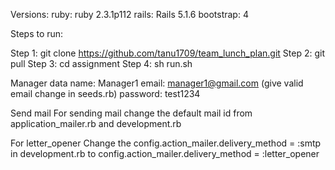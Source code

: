 Versions:
    ruby: ruby 2.3.1p112
    rails: Rails 5.1.6
    bootstrap: 4
    
Steps to run:

Step 1: git clone https://github.com/tanu1709/team_lunch_plan.git
Step 2: git pull
Step 3: cd assignment
Step 4: sh run.sh

Manager data
    name: Manager1
    email: manager1@gmail.com (give valid email change in seeds.rb)
    password: test1234
    
Send mail
    For sending mail change the default mail id from application_mailer.rb and development.rb

For letter_opener
	Change the config.action_mailer.delivery_method = :smtp in development.rb to
	config.action_mailer.delivery_method = :letter_opener
